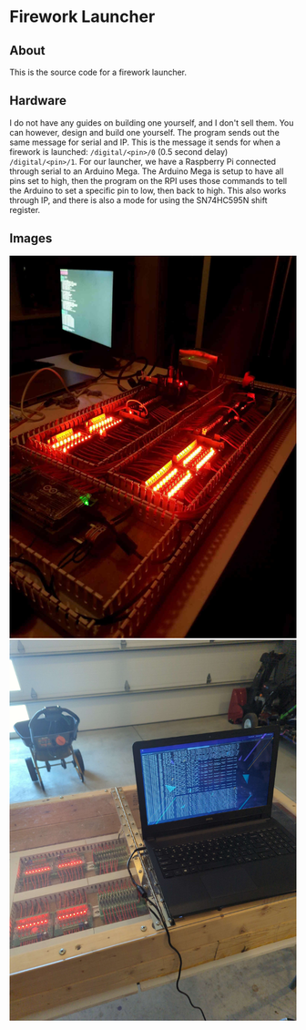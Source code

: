 # Firework Launcher
## About
This is the source code for a firework launcher.

## Hardware
I do not have any guides on building one yourself, and I don't sell them. You can however, design and build one yourself. The program sends out the same message for serial and IP. This is the message it sends for when a firework is launched: `/digital/<pin>/0` (0.5 second delay) `/digital/<pin>/1`. For our launcher, we have a Raspberry Pi connected through serial to an Arduino Mega. The Arduino Mega is setup to have all pins set to high, then the program on the RPI uses those commands to tell the Arduino to set a specific pin to low, then back to high. This also works through IP, and there is also a mode for using the SN74HC595N shift register.

## Images
![Launcher Image 1](/launcher_images/1.jpg "Launcher Image 1")
![Launcher Image 2](/launcher_images/2.jpg "Launcher Image 2")
